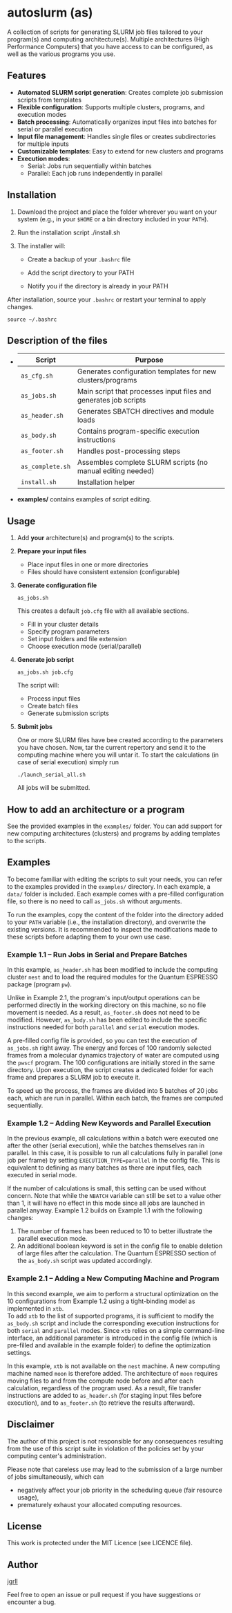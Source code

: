 # autoslurm (as)

 A collection of scripts for generating SLURM job files tailored to your program(s) and computing architecture(s).  Multiple architectures (High Performance Computers) that you have access to can be configured, as well as the various programs you use.

## Features

- **Automated SLURM script generation**: Creates complete job submission scripts from templates
- **Flexible configuration**: Supports multiple clusters, programs, and execution modes
- **Batch processing**: Automatically organizes input files into batches for serial or parallel execution
- **Input file management**: Handles single files or creates subdirectories for multiple inputs
- **Customizable templates**: Easy to extend for new clusters and programs
- **Execution modes**:
  - Serial: Jobs run sequentially within batches
  - Parallel: Each job runs independently in parallel

## Installation

1. Download the project and place the folder wherever you want on your system (e.g., in your `$HOME` or a bin directory included in your `PATH`).

2. Run the installation script  ./install.sh

3. The installer will:
   
   * Create a backup of your `.bashrc` file
   
   * Add the script directory to your PATH
   
   * Notify you if the directory is already in your PATH

After installation, source your `.bashrc` or restart your terminal to apply changes.

```
source ~/.bashrc
```

## Description of the files

- | Script           | Purpose                                                          |
  | ---------------- | ---------------------------------------------------------------- |
  | `as_cfg.sh`      | Generates configuration templates for new clusters/programs      |
  | `as_jobs.sh`     | Main script that processes input files and generates job scripts |
  | `as_header.sh`   | Generates SBATCH directives and module loads                     |
  | `as_body.sh`     | Contains program-specific execution instructions                 |
  | `as_footer.sh`   | Handles post-processing steps                                    |
  | `as_complete.sh` | Assembles complete SLURM scripts (no manual editing needed)      |
  | `install.sh`     | Installation helper                                              |

- **examples/** contains examples of script editing.
  
## Usage

1. Add **your** architecture(s) and program(s) to the scripts.

2. **Prepare your input files**
   - Place input files in one or more directories   
   - Files should have consistent extension (configurable)

3. **Generate configuration file**
  
   ```
   as_jobs.sh
   ```
   This creates a default `job.cfg` file with all available sections.
    * Fill in your cluster details
    * Specify program parameters
    * Set input folders and file extension
    * Choose execution mode (serial/parallel)
    
4.  **Generate job script**

    ```
    as_jobs.sh job.cfg
    ```
    
    The script will:
    - Process input files
    - Create batch files
    - Generate submission scripts
  
5. ****Submit jobs****

    One or more SLURM files have bee created according to the parameters you have chosen.
    Now, tar the current repertory and send it to the computing machine where you will untar it.
    To start the calculations (in case of serial execution) simply run 
  
    ```
    ./launch_serial_all.sh
    ```
    
    All jobs will be submitted.

## How to add an architecture or a program

See the provided examples in the `examples/` folder. You can add support for new computing architectures (clusters) and programs by adding templates to the scripts.

## Examples

To become familiar with editing the scripts to suit your needs, you can refer to the examples provided in the `examples/` directory. In each example, a `data/` folder is included. Each example comes with a pre-filled configuration file, so there is no need to call `as_jobs.sh` without arguments.

To run the examples, copy the content of the folder into the directory added to your `PATH` variable (i.e., the installation directory), and overwrite the existing versions. It is recommended to inspect the modifications made to these scripts before adapting them to your own use case.

### Example 1.1 – Run Jobs in Serial and Prepare Batches

In this example, `as_header.sh` has been modified to include the computing cluster `nest` and to load the required modules for the Quantum ESPRESSO package (program `pw`).

Unlike in Example 2.1, the program's input/output operations can be performed directly in the working directory on this machine, so no file movement is needed. As a result, `as_footer.sh` does not need to be modified. However, `as_body.sh` has been edited to include the specific instructions needed for both `parallel` and `serial` execution modes.

A pre-filled config file is provided, so you can test the execution of `as_jobs.sh` right away. The energy and forces of 100 randomly selected frames from a molecular dynamics trajectory of water are computed using the `pwscf` program. The 100 configurations are initially stored in the same directory. Upon execution, the script creates a dedicated folder for each frame and prepares a SLURM job to execute it.

To speed up the process, the frames are divided into 5 batches of 20 jobs each, which are run in parallel. Within each batch, the frames are computed sequentially.

### Example 1.2 – Adding New Keywords and Parallel Execution

In the previous example, all calculations within a batch were executed one after the other (serial execution), while the batches themselves ran in parallel. In this case, it is possible to run all calculations fully in parallel (one job per frame) by setting `EXECUTION_TYPE=parallel` in the config file. This is equivalent to defining as many batches as there are input files, each executed in serial mode.

If the number of calculations is small, this setting can be used without concern. Note that while the `NBATCH` variable can still be set to a value other than 1, it will have no effect in this mode since all jobs are launched in parallel anyway. Example 1.2 builds on Example 1.1 with the following changes:

1. The number of frames has been reduced to 10 to better illustrate the parallel execution mode.  
2. An additional boolean keyword is set in the config file to enable deletion of large files after the calculation. The Quantum ESPRESSO section of the `as_body.sh` script was updated accordingly.

### Example 2.1 – Adding a New Computing Machine and Program

In this second example, we aim to perform a structural optimization on the 10 configurations from Example 1.2 using a tight-binding model as implemented in `xtb`.  
To add `xtb` to the list of supported programs, it is sufficient to modify the `as_body.sh` script and include the corresponding execution instructions for both `serial` and `parallel` modes. Since `xtb` relies on a simple command-line interface, an additional parameter is introduced in the config file (which is pre-filled and available in the example folder) to define the optimization settings.

In this example, `xtb` is not available on the `nest` machine. A new computing machine named `moon` is therefore added. The architecture of `moon` requires moving files to and from the compute node before and after each calculation, regardless of the program used. As a result, file transfer instructions are added to `as_header.sh` (for staging input files before execution), and to `as_footer.sh` (to retrieve the results afterward).

## Disclaimer

The author of this project is not responsible for any consequences resulting from the use of this script suite in violation of the policies set by your computing center's administration.

Please note that careless use may lead to the submission of a large number of jobs simultaneously, which can
- negatively affect your job priority in the scheduling queue (fair resource usage), 
- prematurely exhaust your allocated computing resources.

## License

This work is protected under the MIT Licence (see LICENCE file).

## Author

[jgrll](https://github.com/jgrll)

Feel free to open an issue or pull request if you have suggestions or encounter a bug.

